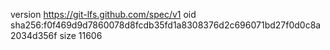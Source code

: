version https://git-lfs.github.com/spec/v1
oid sha256:f0f469d9d7860078d8fcdb35fd1a8308376d2c696071bd27f0d0c8a2034d356f
size 11606
